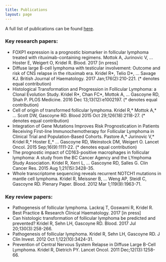 ```yaml
---
title: Publications
layout: page
---
```


A full list of publications can be found [here](https://scholar.google.lu/citations?user=JFRauOgAAAAJ&hl=en).

### Key research papers:

- FOXP1 expression is a prognostic biomarker in follicular lymphoma treated with rituximab-containing regimens. Mottok A, Jurinovic V, ... Hoster E, Weigert O, Kridel R. Blood. 2017 [in press]
- Diffuse large B-cell lymphoma with testicular involvement: Outcome and risk of CNS relapse in the rituximab era. Kridel R\*, Telio D\*, ... Savage KJ. British Journal of Haematology. 2017 Jan;176(2):210-221. (\* denotes equal contribution)
- Histological Transformation and Progression in Follicular Lymphoma: a Clonal Evolution Study. Kridel R\*, Chan FC\*, Mottok A, ... Gascoyne RD, Shah P. PLOS Medicine. 2016 Dec 13;13(12):e1002197. (\* denotes equal contribution)
- Cell of origin of transformed follicular lymphoma. Kridel R,\* Mottok A,\* ... Scott DW, Gascoyne RD. Blood 2015 Oct 29;126(18):2118-27. (\* denotes equal contribution)
- Integration of Gene Mutations Improves Risk Prognostication in Patients Receiving First-line Immunochemotherapy for Follicular Lymphoma in Clinical Trial and Population-Based Cohorts. Pastore A,\* Jurinovic V,\* Kridel R,\* Hoster E,\* ... Gascoyne RD, Weinstock DM, Weigert O. Lancet Oncol. 2015 Sep;16(9):1111-22. (\* denotes equal contribution)
- The prognostic impact of CD163-positive macrophages in follicular lymphoma: A study from the BC Cancer Agency and the LYmphoma Study Association. Kridel R, Xerri L, ... Gascoyne RD, Salles G. Clin Cancer Res. 2015 Aug 1;21(15):3428-35.
- Whole transcriptome sequencing reveals recurrent NOTCH1 mutations in mantle cell lymphoma. Kridel R, Meissner B, ... Weng AP, Steidl C, Gascoyne RD. Plenary Paper. Blood. 2012 Mar 1;119(9):1963-71.

### Key review papers:

- Pathogenesis of follicular lymphoma. Lackraj T, Goswami R, Kridel R. Best Practice & Research Clinical Haematology. 2017 [in press]
- Can histologic transformation of follicular lymphoma be predicted and prevented? Kridel R, Sehn LH, Gascoyne RD. Blood. 2017 Jul 20;130(3):258-266.
- Pathogenesis of follicular lymphoma. Kridel R, Sehn LH, Gascoyne RD. J Clin Invest. 2012 Oct 1;122(10):3424-31.
- Prevention of Central Nervous System Relapse in Diffuse Large B-Cell Lymphoma. Kridel R, Dietrich PY. Lancet Oncol. 2011 Dec;12(13):1258-66.
